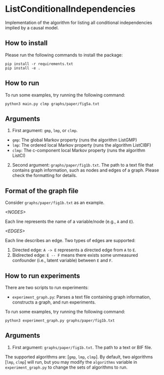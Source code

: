 # ListConditionalIndependencies
Implementation of the algorithm for listing all conditional independencies implied by a causal model.

## How to install

Please run the following commands to install the package:

```
pip install -r requirements.txt
pip install -e .
```

## How to run

To run some examples, try running the following command:

```
python3 main.py clmp graphs/paper/fig5a.txt
```

## Arguments

1. First argument: `gmp`, `lmp`, or `clmp`.
- `gmp`: The global Markov property (runs the algorithm ListGMP)
- `lmp`: The ordered local Markov property (runs the algorithm ListCIBF)
- `clmp`: The c-component local Markov property (runs the algorithm ListCI)

2. Second argument: `graphs/paper/fig1b.txt`. The path to a text file that contains graph information, such as nodes and edges of a graph. Please check the formatting for details.

## Format of the graph file

Consider `graphs/paper/fig1b.txt` as an example.

*&#60;NODES&#62;*

Each line represents the name of a variable/node (e.g., `A` and `E`).

*&#60;EDGES&#62;*

Each line describes an edge. Two types of edges are supported:

1. Directed edge: `A -> E` represents a directed edge from `A` to `E`.
2. Bidirected edge: `E -- F` means there exists some unmeasured confounder (i.e., latent variable) between `E` and `F`.

## How to run experiments

There are two scripts to run experiments:
- `experiment_graph.py`: Parses a text file containing graph information, constructs a graph, and run experiments.

To run some examples, try running the following command:

```
python3 experiment_graph.py graphs/paper/fig1b.txt
```

## Arguments

1. First argument: `graphs/paper/fig1b.txt`. The path to a text or BIF file.

The supported algorithms are: [`gmp`, `lmp`, `clmp`]. By default, two algorithms [`lmp`, `clmp`] will run, but you may modify the `algorithms` variable in `experiment_graph.py` to change the sets of algorithms to run.